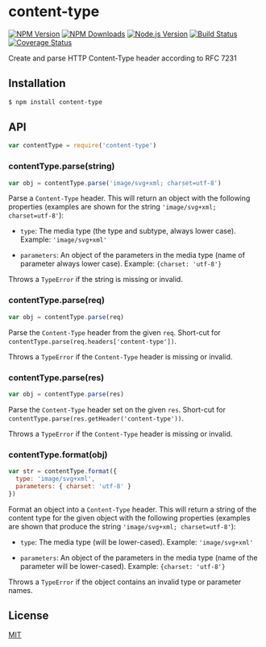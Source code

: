 # content-type

[![NPM Version][npm-version-image]][npm-url]
[![NPM Downloads][npm-downloads-image]][npm-url]
[![Node.js Version][node-image]][node-url]
[![Build Status][ci-image]][ci-url]
[![Coverage Status][coveralls-image]][coveralls-url]

Create and parse HTTP Content-Type header according to RFC 7231

## Installation

```sh
$ npm install content-type
```

## API

```js
var contentType = require('content-type')
```

### contentType.parse(string)

```js
var obj = contentType.parse('image/svg+xml; charset=utf-8')
```

Parse a `Content-Type` header. This will return an object with the following properties (examples
are shown for the string `'image/svg+xml; charset=utf-8'`):

- `type`: The media type (the type and subtype, always lower case). Example: `'image/svg+xml'`

- `parameters`: An object of the parameters in the media type (name of parameter always lower case).
  Example: `{charset: 'utf-8'}`

Throws a `TypeError` if the string is missing or invalid.

### contentType.parse(req)

```js
var obj = contentType.parse(req)
```

Parse the `Content-Type` header from the given `req`. Short-cut for
`contentType.parse(req.headers['content-type'])`.

Throws a `TypeError` if the `Content-Type` header is missing or invalid.

### contentType.parse(res)

```js
var obj = contentType.parse(res)
```

Parse the `Content-Type` header set on the given `res`. Short-cut for
`contentType.parse(res.getHeader('content-type'))`.

Throws a `TypeError` if the `Content-Type` header is missing or invalid.

### contentType.format(obj)

```js
var str = contentType.format({
  type: 'image/svg+xml',
  parameters: { charset: 'utf-8' }
})
```

Format an object into a `Content-Type` header. This will return a string of the content type for the
given object with the following properties (examples are shown that produce the
string `'image/svg+xml; charset=utf-8'`):

- `type`: The media type (will be lower-cased). Example: `'image/svg+xml'`

- `parameters`: An object of the parameters in the media type (name of the parameter will be
  lower-cased). Example: `{charset: 'utf-8'}`

Throws a `TypeError` if the object contains an invalid type or parameter names.

## License

[MIT](LICENSE)

[ci-image]: https://badgen.net/github/checks/jshttp/content-type/master?label=ci

[ci-url]: https://github.com/jshttp/content-type/actions/workflows/ci.yml

[coveralls-image]: https://badgen.net/coveralls/c/github/jshttp/content-type/master

[coveralls-url]: https://coveralls.io/r/jshttp/content-type?branch=master

[node-image]: https://badgen.net/npm/node/content-type

[node-url]: https://nodejs.org/en/download

[npm-downloads-image]: https://badgen.net/npm/dm/content-type

[npm-url]: https://npmjs.org/package/content-type

[npm-version-image]: https://badgen.net/npm/v/content-type

